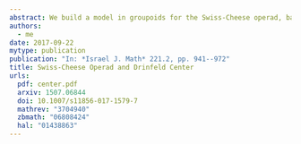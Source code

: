 ```yaml
---
abstract: We build a model in groupoids for the Swiss-Cheese operad, based on parenthesized permutations and braids, and we relate algebras over this model to the classical description of algebras over the homology of the Swiss-Cheese operad. We extend our model to a rational model for the Swiss-Cheese operad, and we compare it to the model that we would get if the operad Swiss-Cheese were formal.
authors:
  - me
date: 2017-09-22
mytype: publication
publication: "In: *Israel J. Math* 221.2, pp. 941--972"
title: Swiss-Cheese Operad and Drinfeld Center
urls:
  pdf: center.pdf
  arxiv: 1507.06844
  doi: 10.1007/s11856-017-1579-7
  mathrev: "3704940"
  zbmath: "06808424"
  hal: "01438863"
---
```

